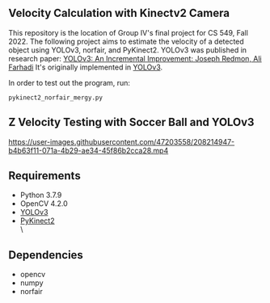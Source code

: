 ## Velocity Calculation with Kinectv2 Camera

This repository is the location of Group IV's final project for CS 549, Fall 2022. The following project aims to estimate the velocity of a detected object using YOLOv3, norfair, and PyKinect2. YOLOv3 was published in research paper: <a href="https://pjreddie.com/media/files/papers/YOLOv3.pdf" rel="nofollow">YOLOv3: An Incremental Improvement: Joseph Redmon, Ali Farhadi</a> It's originally implemented in <a href="https://github.com/pjreddie/darknet">YOLOv3</a>.

In order to test out the program, run:

```
pykinect2_norfair_mergy.py
```

## Z Velocity Testing with Soccer Ball and YOLOv3

https://user-images.githubusercontent.com/47203558/208214947-b4b63f11-071a-4b29-ae34-45f86b2cca28.mp4






## Requirements
<ul>
<li>Python 3.7.9</li>
<li>OpenCV 4.2.0</li>
<li><a href="hhttps://github.com/muhammadshiraz/YOLO-Real-Time-Object-Detection">YOLOv3</a> </li>
<li><a href="https://github.com/Kinect/PyKinect2">PyKinect2</a> </li>\
</ul>



## Dependencies
<ul>
<li>opencv</li>
<li>numpy</li>
<li>norfair</li>
</ul>
